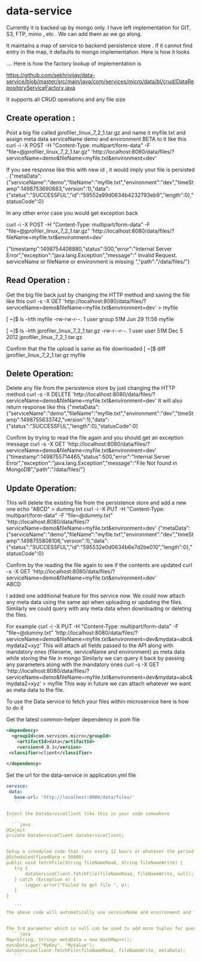 # data-service

Currently it is backed up by mongo only. I have left implementation for GIT, S3, FTP, minio , etc . We can add them as we go along. 


It maintains  a map of service to backend persistence store . If it cannot find entry in the map,  it defaults to mongo implementation. Here is how it looks

….
Here is how the factory lookup of implementation is
 
https://github.com/sekhrivijay/data-service/blob/master/src/main/java/com/services/micro/data/bl/crud/DataRepositoryServiceFactory.java



It supports all CRUD operations and any file size
## Create operation :
Post a big  file called jprofiler_linux_7_2_1.tar.gz and name it myfile.txt and assign meta data serviceName demo and environment BETA to it like this
curl -i -X POST -H "Content-Type: multipart/form-data" -F "file=@jprofiler_linux_7_2_1.tar.gz" 'http://localhost:8080/data/files/?serviceName=demo&fileName=myfile.txt&environment=dev'
 
If you see response like this with new id , it would imply your file is persisted .
{"metaData":{"serviceName":"demo","fileName":"myfile.txt","environment":"dev","timeStamp":1498753690883,"version":1},"data":{"status":"SUCCESSFUL","id":"59552a99d0634b4232793eb9","length":0},"statusCode":0}
 
In any other error case you would get exception back
 
curl -i -X POST -H "Content-Type: multipart/form-data" -F "file=@jprofiler_linux_7_2_1.tar.gz" 'http://localhost:8080/data/files/?fileName=myfile.txt&environment=dev'
 
{"timestamp":1498754408880,"status":500,"error":"Internal Server Error","exception":"java.lang.Exception","message":" Invalid Request. serviceName or fileName or environment is missing 
 ","path":"/data/files/"}
 
 
## Read Operation :
Get the big file back just by changing the HTTP method and saving the file like this
curl -s  -X GET  'http://localhost:8080/data/files/?serviceName=demo&fileName=myfile.txt&environment=dev' > myfile
 
[ ~]$ ls -lrth myfile
-rw-rw-r--. 1 user group 51M Jun 29 11:56 myfile
 
[ ~]$ ls -lrth jprofiler_linux_7_2_1.tar.gz
-rw-r--r--. 1 user user 51M Dec  5  2012 jprofiler_linux_7_2_1.tar.gz
 
Confirm that the file upload is same as file downloaded
[ ~]$ diff jprofiler_linux_7_2_1.tar.gz myfile
 
 
## Delete Operation:
Delete any file from the persistence  store by just changing the HTTP method
curl -s  -X DELETE  'http://localhost:8080/data/files/?serviceName=demo&fileName=myfile.txt&environment=dev'
It will also return response like this
{"metaData":{"serviceName":"demo","fileName":"myfile.txt","environment":"dev","timeStamp":1498755633742,"version":1},"data":{"status":"SUCCESSFUL","length":0},"statusCode":0}
 
Confirm by trying to read the file again and you should get an exception message
curl -s  -X GET  'http://localhost:8080/data/files/?serviceName=demo&fileName=myfile.txt&environment=dev'
{"timestamp":1498755714465,"status":500,"error":"Internal Server Error","exception":"java.lang.Exception","message":"File Not found in MongoDB","path":"/data/files/"}
 
## Update Operation:
This will delete the existing file from the persistence store and add a new one
echo "ABCD" > dummy.txt
curl -i -X PUT -H "Content-Type: multipart/form-data" -F "file=@dummy.txt" 'http://localhost:8080/data/files/?serviceName=demo&fileName=myfile.txt&environment=dev'
{"metaData":{"serviceName":"demo","fileName":"myfile.txt","environment":"dev","timeStamp":1498755808106,"version":1},"data":{"status":"SUCCESSFUL","id":"595532e0d0634b6e7d2be010","length":0},"statusCode":0}
 
Confirm by the reading the file again to see if the contents are updated
curl -s  -X GET  'http://localhost:8080/data/files/?serviceName=demo&fileName=myfile.txt&environment=dev'    
ABCD
 

I added one additional feature for this service now. We could now attach any meta data using the same api when uploading or updating the files. Similarly we could query with any meta data when downloading or deleting the files.

For example
curl -i -X PUT -H "Content-Type: multipart/form-data" -F "file=@dummy.txt" 'http://localhost:8080/data/files/?serviceName=demo&fileName=myfile.txt&environment=dev&mydata=abc&mydata2=xyz'
This will attach all fields passed to the API along  with mandatory ones (filename, serviceName and environment) as meta data while storing the file in mongo
Similarly we can query it back by passing any parameters along with the mandatory ones
curl -s  -X GET  'http://localhost:8080/data/files/?serviceName=demo&fileName=myfile.txt&environment=dev&mydata=abc&mydata2=xyz' > myfile
This way in future we can attach whatever we want as meta data to the file.
 
 
To use the Data service to fetch your files within microservice here is how to do it
  
Get the latest  common-helper dependency in pom file
```xml
<dependency>
  <groupId>com.services.micro</groupId>
	<artifactId>data</artifactId>
	<version>0.0.1</version>
 <classifier>client</classifier>
    
</dependency>
 ```
 
 
 
Set the url for the data-service in application.yml file
  ```yaml
service:
   data:
     base-url: 'http://localhost:8080/data/files/'
     ```
 
Inject the DataServiceClient like this in your code somewhere
 
    ```java
@Inject
 private DataServiceClient dataServiceClient;
 
 
Setup a scheduled code that runs every 12 hours or whatever the period we want using this annotation
@Scheduled(fixedRate = 50000)
 public void fetchFile(String fileNameRead, String fileNameWrite) {
     try {
         dataServiceClient.fetchFile(fileNameRead, fileNameWrite, null);
     } catch (Exception e) {
         logger.error("Failed to get file ", e);
     }
 } 
 
     ```
The above code will automatically use serviceName and environment and fileNameRead to query for that file and once found will stream it locally and copy it to fileNameWrite
 
 
The 3rd parameter which is null can be used to add more tuples for querying the files . Here is an example. Use this only when we know more meta data was added while inserting the file at the first place.
    ```java
Map<String, String> metaData = new HashMap<>();
 metaData.put("MyKey", "MyValue");
 dataServiceClient.fetchFile(fileNameRead, fileNameWrite, metaData);
     ```
 
